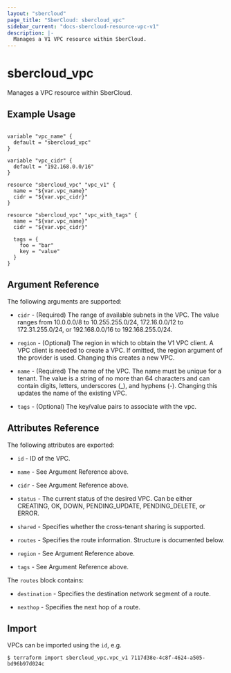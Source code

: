 ```yaml
---
layout: "sbercloud"
page_title: "SberCloud: sbercloud_vpc"
sidebar_current: "docs-sbercloud-resource-vpc-v1"
description: |-
  Manages a V1 VPC resource within SberCloud.
---
```


# sbercloud_vpc

Manages a VPC resource within SberCloud.

## Example Usage

```hcl

variable "vpc_name" {
  default = "sbercloud_vpc"
}

variable "vpc_cidr" {
  default = "192.168.0.0/16"
}

resource "sbercloud_vpc" "vpc_v1" {
  name = "${var.vpc_name}"
  cidr = "${var.vpc_cidr}"
}

resource "sbercloud_vpc" "vpc_with_tags" {
  name = "${var.vpc_name}"
  cidr = "${var.vpc_cidr}"

  tags = {
    foo = "bar"
    key = "value"
  }
}

```

## Argument Reference

The following arguments are supported:

* `cidr` - (Required) The range of available subnets in the VPC. The value ranges from 10.0.0.0/8 to 10.255.255.0/24, 172.16.0.0/12 to 172.31.255.0/24, or 192.168.0.0/16 to 192.168.255.0/24.

* `region` - (Optional) The region in which to obtain the V1 VPC client. A VPC client is needed to create a VPC. If omitted, the region argument of the provider is used. Changing this creates a new VPC.

* `name` - (Required) The name of the VPC. The name must be unique for a tenant. The value is a string of no more than 64 characters and can contain digits, letters, underscores (_), and hyphens (-). Changing this updates the name of the existing VPC.

* `tags` - (Optional) The key/value pairs to associate with the vpc.

## Attributes Reference

The following attributes are exported:

* `id` -  ID of the VPC.

* `name` -  See Argument Reference above.

* `cidr` - See Argument Reference above.

* `status` - The current status of the desired VPC. Can be either CREATING, OK, DOWN, PENDING_UPDATE, PENDING_DELETE, or ERROR.

* `shared` - Specifies whether the cross-tenant sharing is supported.

* `routes` - Specifies the route information. Structure is documented below.

* `region` - See Argument Reference above.

* `tags` - See Argument Reference above.

The `routes` block contains:

* `destination` - Specifies the destination network segment of a route.

* `nexthop` - Specifies the next hop of a route.

## Import

VPCs can be imported using the `id`, e.g.

```
$ terraform import sbercloud_vpc.vpc_v1 7117d38e-4c8f-4624-a505-bd96b97d024c
```
